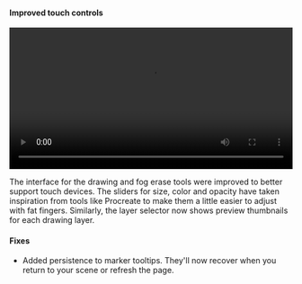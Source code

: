 #### Improved touch controls

<video controls width="100%">
  <source src="https://files.tableslayer.com/changelog/oct-touch-demo-web.mp4" type="video/mp4">
  Your browser does not support the video tag.
</video>

The interface for the drawing and fog erase tools were improved to better support touch devices. The sliders for size, color and opacity have taken inspiration from tools like Procreate to make them a little easier to adjust with fat fingers. Similarly, the layer selector now shows preview thumbnails for each drawing layer.

#### Fixes

- Added persistence to marker tooltips. They'll now recover when you return to your scene or refresh the page.
